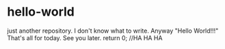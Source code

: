 # hello-world
just another repository.
I don't know what to write. Anyway "Hello World!!!"
That's all for today. See you later.
return 0;   //HA HA HA
